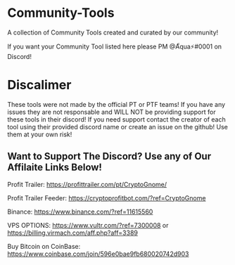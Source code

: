 # Community-Tools

A collection of Community Tools created and curated by our community!

If you want your Community Tool listed here please PM @A็qua⚡#0001 on Discord!

# Discalimer

These tools were not made by the official PT or PTF teams! If you have any issues they are not responsable and WILL NOT be providing support for these tools in their discord! If you need support contact the creator of each tool using their provided discord name or create an issue on the github! Use them at your own risk!

Want to Support The Discord? Use any of Our Affilaite Links Below!
------------------------------------------------------------------------------
Profit Trailer:
https://profittrailer.com/pt/CryptoGnome/ 

Profit Trailer Feeder:
https://cryptoprofitbot.com/?ref=CryptoGnome

Binance:
https://www.binance.com/?ref=11615560

VPS OPTIONS: https://www.vultr.com/?ref=7300008 or https://billing.virmach.com/aff.php?aff=3389

Buy Bitcoin on CoinBase:
https://www.coinbase.com/join/596e0bae9fb680020742d903
